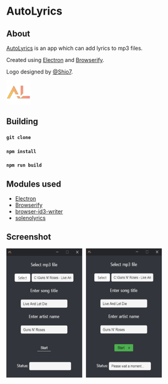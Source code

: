 # AutoLyrics

## About
 
[AutoLyrics](https://github.com/redteadeveloper/AutoLyrics) is an app which can add lyrics to mp3 files.

Created using [Electron](https://www.electronjs.org/) and [Browserify](http://browserify.org/).

Logo designed by [@Shio7](https://github.com/Shio7).

<img src="https://github.com/redteadeveloper/AutoLyrics/blob/main/src/img/icon.png?raw=true" width="64"></a>

## Building

#### ``git clone``

#### ``npm install``

#### ``npm run build``

## Modules used

- [Electron](https://www.electronjs.org/)
- [Browserify](http://browserify.org/)
- [browser-id3-writer](https://www.npmjs.com/package/browser-id3-writer)
- [solenolyrics](https://www.npmjs.com/package/solenolyrics)

## Screenshot

<img width="200" height="340" align="left" style="float: left; margin: 0 10px 0 0;" alt="Screenshot 1" src="https://github.com/redteadeveloper/AutoLyrics/blob/main/src/img/screenshot_1.png?raw=true">  
<img width="200" height="340" align="left" style="float: left; margin: 0 10px 0 0;" alt="Screenshot 2" src="https://github.com/redteadeveloper/AutoLyrics/blob/main/src/img/screenshot_2.png?raw=true">  
